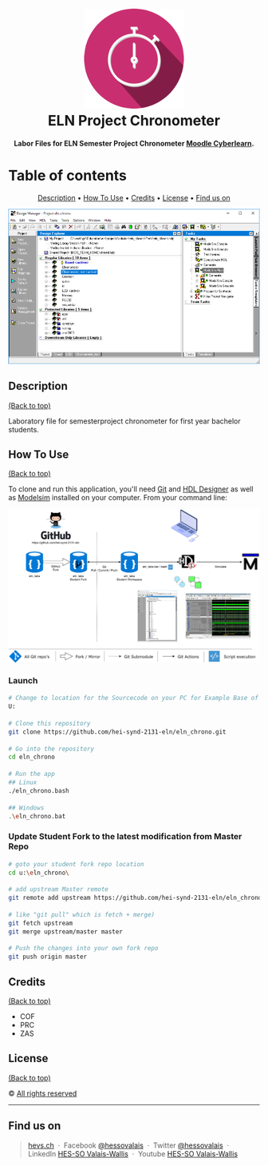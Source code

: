 <h1 align="center">
  <br>
  <img src="./img/ELN_chrono.gif" alt="ELN Chrono Logo" width="200" height="200">
  <br>
  ELN Project Chronometer
  <br>
</h1>

<h4 align="center">Labor Files for ELN Semester Project Chronometer <a href="https://cyberlearn.hes-so.ch/course/view.php?id=14276" target="_blank">Moodle Cyberlearn</a>.</h4>

# Table of contents
<p align="center">
  <a href="#description">Description</a> •
  <a href="#how-to-use">How To Use</a> •
  <a href="#credits">Credits</a> •
  <a href="#license">License</a> •
  <a href="#fund-us-on">Find us on</a>
</p>

![screenshot](img/screenshot.png)

## Description
[(Back to top)](#table-of-contents)

Laboratory file for semesterproject chronometer for first year bachelor students.

## How To Use
[(Back to top)](#table-of-contents)

To clone and run this application, you'll need [Git](https://git-scm.com) and [HDL Designer](https://www.mentor.com/products/fpga/hdl_design/hdl_designer_series/) as well as [Modelsim](https://www.mentor.com/products/fv/modelsim/) installed on your computer. From your command line:

![usage instructions](img/eln_labs_deployment-students.png)

### Launch
```bash
# Change to location for the Sourcecode on your PC for Example Base of Drive U:
U:

# Clone this repository
git clone https://github.com/hei-synd-2131-eln/eln_chrono.git

# Go into the repository
cd eln_chrono

# Run the app
## Linux
./eln_chrono.bash

## Windows
.\eln_chrono.bat
```

### Update Student **Fork** to the latest modification from **Master** Repo
```bash
# goto your student fork repo location
cd u:\eln_chrono\

# add upstream Master remote
git remote add upstream https://github.com/hei-synd-2131-eln/eln_chrono.git

# like "git pull" which is fetch + merge)
git fetch upstream
git merge upstream/master master

# Push the changes into your own fork repo
git push origin master
```

## Credits
[(Back to top)](#table-of-contents)
* COF
* PRC
* ZAS

## License
[(Back to top)](#table-of-contents)

:copyright: [All rights reserved](LICENSE)

---

## Find us on
> [hevs.ch](https://www.hevs.ch) &nbsp;&middot;&nbsp;
> Facebook [@hessovalais](https://www.facebook.com/hessovalais) &nbsp;&middot;&nbsp;
> Twitter [@hessovalais](https://twitter.com/hessovalais) &nbsp;&middot;&nbsp;
> LinkedIn [HES-SO Valais-Wallis](https://www.linkedin.com/groups/104343/) &nbsp;&middot;&nbsp;
> Youtube [HES-SO Valais-Wallis](https://www.youtube.com/user/HESSOVS)
